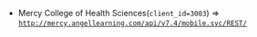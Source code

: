  - Mercy College of Health Sciences(`client_id=3003`) => [`http://mercy.angellearning.com/api/v7.4/mobile.svc/REST/`](http://mercy.angellearning.com/api/v7.4/mobile.svc/REST/)
